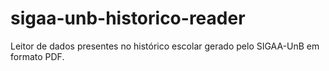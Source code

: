 # sigaa-unb-historico-reader
Leitor de dados presentes no histórico escolar gerado pelo SIGAA-UnB em formato PDF.
